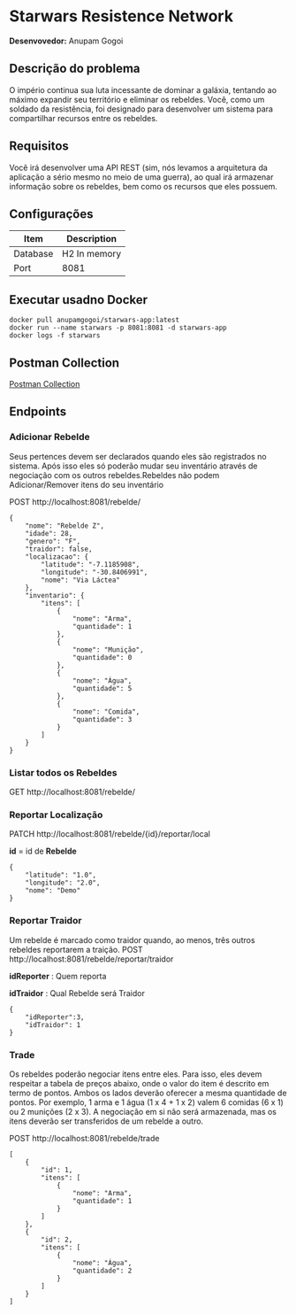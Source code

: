 # Starwars Resistence Network 
**Desenvovedor:** Anupam Gogoi


## Descrição do problema
O império continua sua luta incessante de dominar a galáxia, tentando ao máximo expandir seu território e eliminar os rebeldes.
Você, como um soldado da resistência, foi designado para desenvolver um sistema para compartilhar recursos entre os rebeldes.


## Requisitos
Você irá desenvolver uma API REST (sim, nós levamos a arquitetura da aplicação a sério mesmo no meio de uma guerra), ao qual irá armazenar informação sobre os rebeldes, bem como os recursos que eles possuem.

## Configurações
| Item      | Description |
| ----------- | ----------- |
| Database      | H2 In memory      |
| Port   | 8081        |

## Executar usadno Docker
```
docker pull anupamgogoi/starwars-app:latest
docker run --name starwars -p 8081:8081 -d starwars-app 
docker logs -f starwars
```

## Postman Collection
[Postman Collection](./STARWARS.postman_collection.json)

## Endpoints

### Adicionar Rebelde
Seus pertences devem ser declarados quando eles são registrados no sistema. Após isso eles só poderão
mudar seu inventário através de negociação com os outros rebeldes.Rebeldes não podem Adicionar/Remover itens do seu inventário

POST http://localhost:8081/rebelde/
```
{
    "nome": "Rebelde Z",
    "idade": 28,
    "genero": "F",
    "traidor": false,
    "localizacao": {
        "latitude": "-7.1185908",
        "longitude": "-30.8406991",
        "nome": "Via Láctea"
    },
    "inventario": {
        "itens": [
            {
                "nome": "Arma",
                "quantidade": 1
            },
            {
                "nome": "Munição",
                "quantidade": 0
            },
            {
                "nome": "Água",
                "quantidade": 5
            },
            {
                "nome": "Comida",
                "quantidade": 3
            }
        ]
    }
}
```
### Listar todos os Rebeldes
GET http://localhost:8081/rebelde/

### Reportar Localização
PATCH http://localhost:8081/rebelde/{id}/reportar/local

**id** = id de **Rebelde**
```
{
    "latitude": "1.0",
    "longitude": "2.0",
    "nome": "Demo"
}
```

### Reportar Traidor
Um rebelde é marcado como traidor quando, ao menos, três outros rebeldes reportarem a traição.
POST http://localhost:8081/rebelde/reportar/traidor

**idReporter** : Quem reporta

**idTraidor** : Qual Rebelde será Traidor
```
{
    "idReporter":3,
    "idTraidor": 1
}
```


### Trade
Os rebeldes poderão negociar itens entre eles.
Para isso, eles devem respeitar a tabela de preços abaixo, onde o valor do item é descrito em termo de pontos.
Ambos os lados deverão oferecer a mesma quantidade de pontos. Por exemplo, 1 arma e 1 água (1 x 4 + 1 x 2) valem 6 comidas (6 x 1) ou 2 munições (2 x 3).
A negociação em si não será armazenada, mas os itens deverão ser transferidos de um rebelde a outro.

POST http://localhost:8081/rebelde/trade

```
[
    {
        "id": 1,
        "itens": [
            {
                "nome": "Arma",
                "quantidade": 1
            }
        ]
    },
    {
        "id": 2,
        "itens": [
            {
                "nome": "Água",
                "quantidade": 2
            }
        ]
    }
]
```

